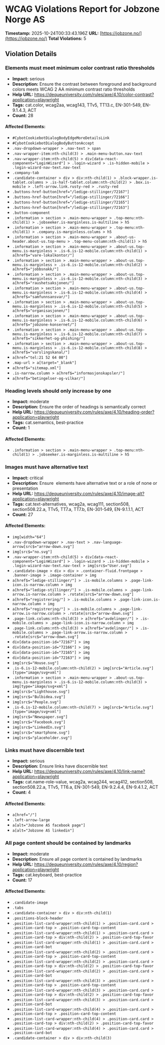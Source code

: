 # WCAG Violations Report for Jobzone Norge AS

**Timestamp:** 2025-10-24T00:33:43.196Z
**URL:** [https://jobzone.no/](https://jobzone.no/)
**Total Violations:** 5

## Violation Details

### Elements must meet minimum color contrast ratio thresholds

- **Impact:** serious
- **Description:** Ensure the contrast between foreground and background colors meets WCAG 2 AA minimum contrast ratio thresholds
- **Help URL:** https://dequeuniversity.com/rules/axe/4.10/color-contrast?application=playwright
- **Tags:** cat.color, wcag2aa, wcag143, TTv5, TT13.c, EN-301-549, EN-9.1.4.3, ACT
- **Count:** 28

#### Affected Elements:

- `#CybotCookiebotDialogBodyEdgeMoreDetailsLink`
- `#CybotCookiebotDialogBodyButtonAccept`
- `.nav-dropdown-wrapper > .nav-text > span`
- `.nav-wrapper-item:nth-child(3) > .main-menu-button.nav-text`
- `.nav-wrapper-item:nth-child(5) > div[data-react-component="LoginWizard"] > .login-wizard > .is-hidden-mobile > .login-wizard-nav-text.nav-text`
- `.company-tab`
- `.candidate-container > div > div:nth-child(1) > .block-wrapper.is-tablet.columns > .is-half-tablet.column:nth-child(2) > .box.is-mobile > .left-arrow.link.rusty-red > .rusty-red`
- `.buttons-href-button[href="/ledige-stillinger/72167"]`
- `.buttons-href-button[href="/ledige-stillinger/72166"]`
- `.buttons-href-button[href="/ledige-stillinger/72165"]`
- `.buttons-href-button[href="/ledige-stillinger/72163"]`
- `.button-component`
- `.information > section > .main-menu-wrapper > .top-menu:nth-child(1) > .jobseeker.is-marginless.is-multiline > h5`
- `.information > section > .main-menu-wrapper > .top-menu:nth-child(1) > .company.is-marginless.colums > h5`
- `.information > section > .main-menu-wrapper > .about-us-header.about-us.top-menu > .top-menu-column:nth-child(1) > h5`
- `.information > section > .main-menu-wrapper > .about-us.top-menu.is-marginless > .is-6.is-12-mobile.column:nth-child(1) > a[href$="vare-lokalkontor/"]`
- `.information > section > .main-menu-wrapper > .about-us.top-menu.is-marginless > .is-6.is-12-mobile.column:nth-child(2) > a[href$="jobbsnakk/"]`
- `.information > section > .main-menu-wrapper > .about-us.top-menu.is-marginless > .is-6.is-12-mobile.column:nth-child(3) > a[href$="raushetsaksjonen/"]`
- `.information > section > .main-menu-wrapper > .about-us.top-menu.is-marginless > .is-6.is-12-mobile.column:nth-child(4) > a[href$="samfunnsansvar/"]`
- `.information > section > .main-menu-wrapper > .about-us.top-menu.is-marginless > .is-6.is-12-mobile.column:nth-child(5) > a[href$="organisasjonen/"]`
- `.information > section > .main-menu-wrapper > .about-us.top-menu.is-marginless > .is-6.is-12-mobile.column:nth-child(6) > a[href$="jobzone-konsernet/"]`
- `.information > section > .main-menu-wrapper > .about-us.top-menu.is-marginless > .is-6.is-12-mobile.column:nth-child(7) > a[href$="sikkerhet-og-phishing/"]`
- `.information > section > .main-menu-wrapper > .about-us.top-menu.is-marginless > .is-6.is-12-mobile.column:nth-child(8) > a[href$="varslingskanal/"]`
- `a[href="tel:21 52 64 00"]`
- `.map-url > a[target="_blank"]`
- `a[href$="sitemap.xml"]`
- `.is-narrow.column > a[href$="informasjonskapsler/"]`
- `a[href$="betingelser-og-vilkar/"]`

### Heading levels should only increase by one

- **Impact:** moderate
- **Description:** Ensure the order of headings is semantically correct
- **Help URL:** https://dequeuniversity.com/rules/axe/4.10/heading-order?application=playwright
- **Tags:** cat.semantics, best-practice
- **Count:** 1

#### Affected Elements:

- `.information > section > .main-menu-wrapper > .top-menu:nth-child(1) > .jobseeker.is-marginless.is-multiline > h5`

### Images must have alternative text

- **Impact:** critical
- **Description:** Ensure <img> elements have alternative text or a role of none or presentation
- **Help URL:** https://dequeuniversity.com/rules/axe/4.10/image-alt?application=playwright
- **Tags:** cat.text-alternatives, wcag2a, wcag111, section508, section508.22.a, TTv5, TT7.a, TT7.b, EN-301-549, EN-9.1.1.1, ACT
- **Count:** 27

#### Affected Elements:

- `img[width="64"]`
- `.nav-dropdown-wrapper > .nav-text > .nav-language-arrow[src$="arrow-down.svg"]`
- `img[src$="no.svg"]`
- `.nav-wrapper-item:nth-child(5) > div[data-react-component="LoginWizard"] > .login-wizard > .is-hidden-mobile > .login-wizard-nav-text.nav-text > img[src$="User.svg"]`
- `.candidate-image > div > div > .container-fluid.frontpage > .banner-image > .image-container > img`
- `a[href$="ledige-stillinger/"] > .is-mobile.columns > .page-link-icon.is-narrow.column > img`
- `a[href$="ledige-stillinger/"] > .is-mobile.columns > .page-link-arrow.is-narrow.column > .rotate[src$="arrow-down.svg"]`
- `a[href$="registrering/"] > .is-mobile.columns > .page-link-icon.is-narrow.column > img`
- `a[href$="registrering/"] > .is-mobile.columns > .page-link-arrow.is-narrow.column > .rotate[src$="arrow-down.svg"]`
- `.page-link.colums:nth-child(3) > a[href$="avdelinger/"] > .is-mobile.columns > .page-link-icon.is-narrow.column > img`
- `.page-link.colums:nth-child(3) > a[href$="avdelinger/"] > .is-mobile.columns > .page-link-arrow.is-narrow.column > .rotate[src$="arrow-down.svg"]`
- `div[data-position-id="72167"] > img`
- `div[data-position-id="72166"] > img`
- `div[data-position-id="72165"] > img`
- `div[data-position-id="72163"] > img`
- `img[src$="House.svg"]`
- `.is-6.is-12-mobile.column:nth-child(2) > img[src$="Article.svg"][type="image/svg+xml"]`
- `.information > section > .main-menu-wrapper > .about-us.top-menu.is-marginless > .is-6.is-12-mobile.column:nth-child(3) > img[type="image/svg+xml"]`
- `img[src$="Lighthouse.svg"]`
- `img[src$="Bulbidea.svg"]`
- `img[src$="People.svg"]`
- `.is-6.is-12-mobile.column:nth-child(7) > img[src$="Article.svg"][type="image/svg+xml"]`
- `img[src$="Newspaper.svg"]`
- `img[src$="Facebook.svg"]`
- `img[src$="LinkedIn.svg"]`
- `img[src$="smartphone.svg"]`
- `img[src$="placeholder.svg"]`

### Links must have discernible text

- **Impact:** serious
- **Description:** Ensure links have discernible text
- **Help URL:** https://dequeuniversity.com/rules/axe/4.10/link-name?application=playwright
- **Tags:** cat.name-role-value, wcag2a, wcag244, wcag412, section508, section508.22.a, TTv5, TT6.a, EN-301-549, EN-9.2.4.4, EN-9.4.1.2, ACT
- **Count:** 4

#### Affected Elements:

- `a[href="/"]`
- `.left-arrow-large`
- `a[alt="Jobzone AS facebook page"]`
- `a[alt="Jobzone AS linkedin"]`

### All page content should be contained by landmarks

- **Impact:** moderate
- **Description:** Ensure all page content is contained by landmarks
- **Help URL:** https://dequeuniversity.com/rules/axe/4.10/region?application=playwright
- **Tags:** cat.keyboard, best-practice
- **Count:** 17

#### Affected Elements:

- `.candidate-image`
- `.tabs`
- `.candidate-container > div > div:nth-child(1)`
- `.positions-block-header`
- `.position-list-card-wrapper:nth-child(1) > .position-card.card > .position-card-top > .position-card-top-content`
- `.position-list-card-wrapper:nth-child(1) > .position-card.card > .position-card-top > div:nth-child(2) > .position-card-top-favor`
- `.position-list-card-wrapper:nth-child(1) > .position-card.card > .position-card-bot`
- `.position-list-card-wrapper:nth-child(2) > .position-card.card > .position-card-top > .position-card-top-content`
- `.position-list-card-wrapper:nth-child(2) > .position-card.card > .position-card-top > div:nth-child(2) > .position-card-top-favor`
- `.position-list-card-wrapper:nth-child(2) > .position-card.card > .position-card-bot`
- `.position-list-card-wrapper:nth-child(3) > .position-card.card > .position-card-top > .position-card-top-content`
- `.position-list-card-wrapper:nth-child(3) > .position-card.card > .position-card-top > div:nth-child(2) > .position-card-top-favor`
- `.position-list-card-wrapper:nth-child(3) > .position-card.card > .position-card-bot`
- `.position-list-card-wrapper:nth-child(4) > .position-card.card > .position-card-top > .position-card-top-content`
- `.position-list-card-wrapper:nth-child(4) > .position-card.card > .position-card-top > div:nth-child(2) > .position-card-top-favor`
- `.position-list-card-wrapper:nth-child(4) > .position-card.card > .position-card-bot`
- `.candidate-container > div > div:nth-child(3)`
